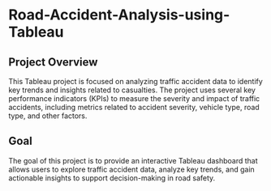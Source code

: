# Road-Accident-Analysis-using-Tableau

## Project Overview

This Tableau project is focused on analyzing traffic accident data to identify key trends and insights related to casualties. The project uses several key performance indicators (KPIs) to measure the severity and impact of traffic accidents, including metrics related to accident severity, vehicle type, road type, and other factors.

## Goal

The goal of this project is to provide an interactive Tableau dashboard that allows users to explore traffic accident data, analyze key trends, and gain actionable insights to support decision-making in road safety.
